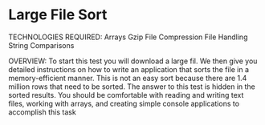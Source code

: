 # Large File Sort

TECHNOLOGIES REQUIRED:
Arrays
Gzip File Compression
File Handling
String Comparisons

OVERVIEW:
To start this test you will download a large fil. We then give you detailed instructions on how to write an application that sorts the file in a memory-efficient manner. This is not an easy sort because there are 1.4 million rows that need to be sorted. The answer to this test is hidden in the sorted results. You should be comfortable with reading and writing text files, working with arrays, and creating simple console applications to accomplish this task
